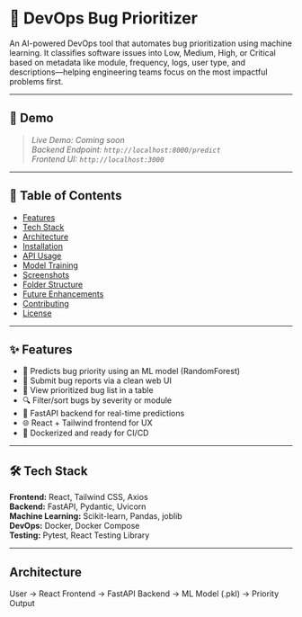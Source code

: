 # 🐞 DevOps Bug Prioritizer

An AI-powered DevOps tool that automates bug prioritization using machine learning. It classifies software issues into Low, Medium, High, or Critical based on metadata like module, frequency, logs, user type, and descriptions—helping engineering teams focus on the most impactful problems first.

---

## 🚀 Demo

> _Live Demo: Coming soon_  
> _Backend Endpoint: `http://localhost:8000/predict`_  
> _Frontend UI: `http://localhost:3000`_

---

## 📌 Table of Contents

- [Features](#-features)
- [Tech Stack](#-tech-stack)
- [Architecture](#-architecture)
- [Installation](#-installation)
- [API Usage](#-api-usage)
- [Model Training](#-model-training)
- [Screenshots](#-screenshots)
- [Folder Structure](#-folder-structure)
- [Future Enhancements](#-future-enhancements)
- [Contributing](#-contributing)
- [License](#-license)

---

## ✨ Features

- 🧠 Predicts bug priority using an ML model (RandomForest)
- 🧾 Submit bug reports via a clean web UI
- 🧩 View prioritized bug list in a table
- 🔍 Filter/sort bugs by severity or module
- 🧰 FastAPI backend for real-time predictions
- 🌐 React + Tailwind frontend for UX
- 🐳 Dockerized and ready for CI/CD

---

## 🛠️ Tech Stack

**Frontend:** React, Tailwind CSS, Axios  
**Backend:** FastAPI, Pydantic, Uvicorn  
**Machine Learning:** Scikit-learn, Pandas, joblib  
**DevOps:** Docker, Docker Compose  
**Testing:** Pytest, React Testing Library

---

## Architecture
User → React Frontend → FastAPI Backend → ML Model (.pkl) → Priority Output
